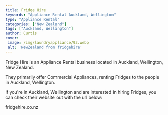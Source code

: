 ```yaml
---
title: Fridge Hire
keywords: "Appliance Rental Auckland, Wellington"
type: "Appliance Rental"
categories: ["New Zealand"]
tags: ["Auckland, Wellington"]
author: Curtis
cover:
 image: /img/laundryappliance/93.webp
 alt: 'NewZealand from fridgehire'
---
```


Fridge Hire is an Appliance Rental business located in Auckland, Wellington, New Zealand. 

They primarily offer Commercial Appliances, renting Fridges to the people in Auckland, Wellington.

If you're in Auckland, Wellington and are interested in hiring Fridges, you can check their website out with the url below: 

fridgehire.co.nz
